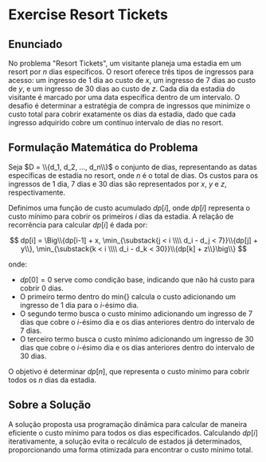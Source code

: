 # Exercise Resort Tickets

## Enunciado

No problema "Resort Tickets", um visitante planeja uma estadia em um resort por $n$ dias específicos. O resort oferece três tipos de ingressos para acesso: um ingresso de 1 dia ao custo de $x$, um ingresso de 7 dias ao custo de $y$, e um ingresso de 30 dias ao custo de $z$. Cada dia da estadia do visitante é marcado por uma data específica dentro de um intervalo. O desafio é determinar a estratégia de compra de ingressos que minimize o custo total para cobrir exatamente os dias da estadia, dado que cada ingresso adquirido cobre um contínuo intervalo de dias no resort.

## Formulação Matemática do Problema

Seja $D = \\{d_1, d_2, ..., d_n\\}$ o conjunto de dias, representando as datas específicas de estadia no resort, onde $n$ é o total de dias. Os custos para os ingressos de 1 dia, 7 dias e 30 dias são representados por $x$, $y$ e $z$, respectivamente.

Definimos uma função de custo acumulado $dp[i]$, onde $dp[i]$ representa o custo mínimo para cobrir os primeiros $i$ dias da estadia. A relação de recorrência para calcular $dp[i]$ é dada por:

$$
dp[i] = \Big\\{dp[i-1] + x, \min_{\substack{j < i \\\\ d_i - d_j < 7}}\\{dp[j] + y\\}, \min_{\substack{k < i \\\\ d_i - d_k < 30}}\\{dp[k] + z\\}\big\\}
$$

onde:
- $dp[0] = 0$ serve como condição base, indicando que não há custo para cobrir 0 dias.
- O primeiro termo dentro do min{} calcula o custo adicionando um ingresso de 1 dia para o $i$-ésimo dia.
- O segundo termo busca o custo mínimo adicionando um ingresso de 7 dias que cobre o $i$-ésimo dia e os dias anteriores dentro do intervalo de 7 dias.
- O terceiro termo busca o custo mínimo adicionando um ingresso de 30 dias que cobre o $i$-ésimo dia e os dias anteriores dentro do intervalo de 30 dias.

O objetivo é determinar $dp[n]$, que representa o custo mínimo para cobrir todos os $n$ dias da estadia.

## Sobre a Solução

A solução proposta usa programação dinâmica para calcular de maneira eficiente o custo mínimo para todos os dias especificados. Calculando $dp[i]$ iterativamente, a solução evita o recálculo de estados já determinados, proporcionando uma forma otimizada para encontrar o custo mínimo total.
